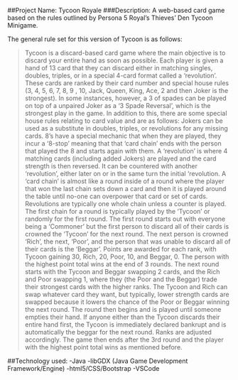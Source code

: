 ##Project Name: Tycoon Royale
###Description:
A web-based card game based on the rules outlined by Persona 5 Royal’s Thieves’ Den Tycoon Minigame.

The general rule set for this version of Tycoon is as follows: 
>Tycoon is a discard-based card game where the main objective is to discard your entire hand as soon as possible. Each player is given a hand of 13 card that they can discard either in matching singles, doubles, triples, or in a special 4-card format called a ‘revolution’. These cards are ranked by their card number and special house rules (3, 4, 5, 6, 7, 8, 9 , 10, Jack, Queen, King, Ace, 2 and then Joker is the strongest). In some instances, however, a 3 of spades can be played on top of a unpaired Joker as a ‘3 Spade Reversal’, which is the strongest play in the game. 
>In addition to this, there are some special house rules relating to card value and are as follows: Jokers can be used as a substitute in doubles, triples, or revolutions for any missing cards. 8’s have a special mechanic that when they are played, they incur a ‘8-stop’ meaning that that ‘card chain’ ends with the person that played the 8 and starts again with them. A ‘revolution’ is where 4 matching cards (including added Jokers) are played and the card strength is then reversed. It can be countered with another ‘revolution’, either later on or in the same turn the initial ‘revolution.
>A ‘card chain’ is almost like a round inside of a round where the player that won the last chain sets down a card and then it is played around the table until no-one can overpower that card or set of cards. Revolutions are typically one whole chain unless a counter is played. The first chain for a round is typically played by the ‘Tycoon’ or randomly for the first round. 
>The first round starts out with everyone being a ‘Commoner’ but the first person to discard all of their cards is crowned the ‘Tycoon’ for the next round. The next person is crowned ‘Rich’, the next, ‘Poor’, and the person that was unable to discard all of their cards is the ‘Beggar’. Points are awarded for each rank, with Tycoon gaining 30, Rich, 20, Poor, 10, and Beggar, 0. The person with the highest point total wins at the end of 3 rounds. The next round starts with the Tycoon and Beggar swapping 2 cards, and the Rich and Poor swapping 1, where they (the Poor and the Beggar) trade their strongest cards with the higher ranks. The Tycoon and Rich can swap whatever card they want, but typically, lower strength cards are swapped because it lowers the chance of the Poor or Beggar winning the next round. The round then begins and is played until someone empties their hand. If anyone either than the Tycoon discards their entire hand first, the Tycoon is immediately declared bankrupt and is automatically the beggar for the next round. Ranks are adjusted accordingly. The game then ends after the 3rd round and the player with the highest point total wins as mentioned before. 

##Technology used:
-Java
-libGDX (Java Game Development Framework/Engine)
-html5/CSS/Bootstrap
-VSCode
